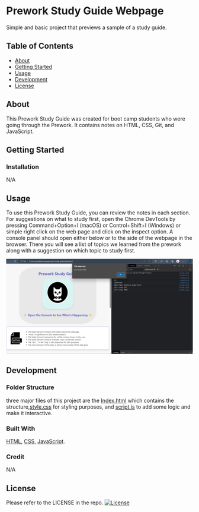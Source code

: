 # Prework Study Guide Webpage

Simple and basic project that previews a sample of a study guide.

## Table of Contents

- [About](#about)
- [Getting Started](#getting-started)
- [Usage](#usage)
- [Development](#development)
- [License](#license)

## About

This Prework Study Guide was created for boot camp students who were going through the Prework. It contains notes on HTML, CSS, Git, and JavaScript.

## Getting Started

### Installation

N/A

## Usage

To use this Prework Study Guide, you can review the notes in each section. For suggestions on what to study first, open the Chrome DevTools by pressing Command+Option+I (macOS) or Control+Shift+I (Windows) or simple right click on the web page and click on the inspect option. A console panel should open either below or to the side of the webpage in the browser. There you will see a list of topics we learned from the prework along with a suggestion on which topic to study first.

![Screenshot 1](./assets/ScreenShot.png)

## Development

### Folder Structure

three major files of this project are the [Index.html](https://github.com/arsalanbardsiri/prework-study-guide/blob/main/index.html) which contains the structure,[style.css](https://github.com/arsalanbardsiri/prework-study-guide/blob/main/assets/style.css) for styling purposes, and [script.js](https://github.com/arsalanbardsiri/prework-study-guide/blob/main/assets/script.js) to add some logic and make it interactive.

### Built With

[HTML](https://developer.mozilla.org/en-US/docs/Web/HTML), [CSS](https://developer.mozilla.org/en-US/docs/Web/CSS), [JavaScript](https://developer.mozilla.org/en-US/docs/Web/JavaScript).

### Credit

N/A

## License

Please refer to the LICENSE in the repo.
[![License](https://img.shields.io/github/license/arsalanbardsiri/prework-study-guide.svg?color=blue)](https://github.com/arsalanbardsiri/prework-study-guide/blob/main/LICENSE)


